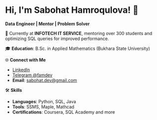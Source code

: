 # Hi, I'm Sabohat Hamroqulova! 👋

**Data Engineer | Mentor | Problem Solver**

🔹 Currently at **INFOTECH IT SERVICE**, mentoring over 300 students and optimizing SQL queries for improved performance.

🎓 **Education**: B.Sc. in Applied Mathematics (Bukhara State University)

🌐 **Connect with Me**  
- [LinkedIn](https://linkedin.com/in/sabohat-dev)  
- [Telegram @famdev](https://t.me/famdev)  
- **Email**: sabohat.dev@gmail.com  

🛠️ **Skills**  
- **Languages**: Python, SQL, Java  
- **Tools**: SSMS, Maple, Mathcad  
- **Certifications**: Coursera, SQL Academy and more  

